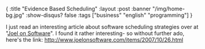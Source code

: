 {
  :title "Evidence Based Scheduling"
  :layout :post
  :banner "/img/home-bg.jpg"
  :show-disqus? false
  :tags ["business" "english" "programming"]
}

I just read an interesting article about software scheduling strategies over at "[Joel on Software](http://www.joelonsoftware.com)". I found it rather interesting- so without further ado, here's the link: <http://www.joelonsoftware.com/items/2007/10/26.html>
